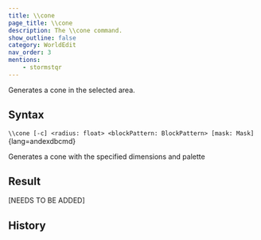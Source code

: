 ```yaml
---
title: \\cone
page_title: \\cone
description: The \\cone command.
show_outline: false
category: WorldEdit
nav_order: 3
mentions:
    - stormstqr
---
```


Generates a cone in the selected area.

<CommandDetailsTable
    name="\\cone"
    :categories="[
        'system', 'world', 'server', 'worldedit'
    ]"
    :requiredTags="[
        'canUseChatCommands'
    ]"
    ultraSecurityModeSecurityLevel="WorldEdit"
    version="1.0.0-beta.59"
    :undoSupported="true"
    :functional="true"
    :deprecated="false"
/>

## Syntax

`\\cone [-c] <radius: float> <blockPattern: BlockPattern> [mask: Mask]`{lang=andexdbcmd}

<indent>Generates a cone with the specified dimensions and palette</indent>

## Result

[NEEDS TO BE ADDED]

## History
